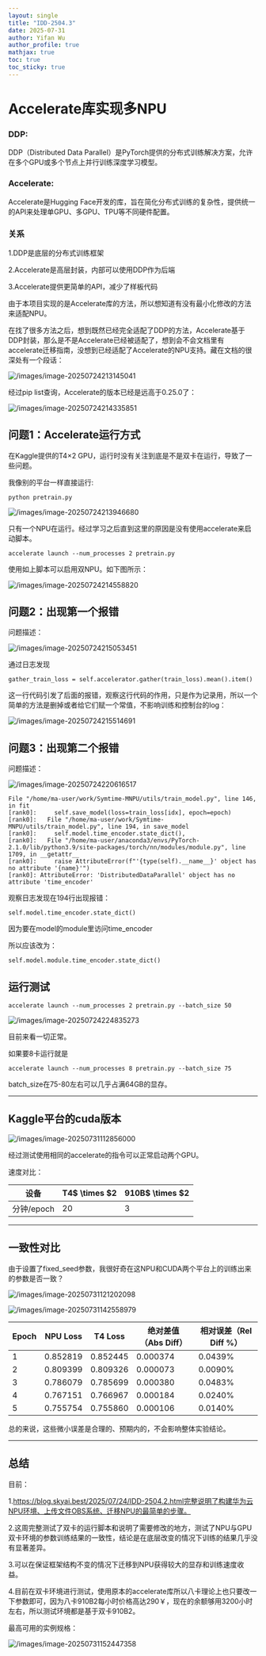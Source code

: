 ```yaml
---
layout: single
title: "IDD-2504.3"
date: 2025-07-31
author: Yifan Wu
author_profile: true
mathjax: true
toc: true
toc_sticky: true
---
```


# Accelerate库实现多NPU

### DDP:

DDP（Distributed Data Parallel）是PyTorch提供的分布式训练解决方案，允许在多个GPU或多个节点上并行训练深度学习模型。

### Accelerate:

Accelerate是Hugging Face开发的库，旨在简化分布式训练的复杂性，提供统一的API来处理单GPU、多GPU、TPU等不同硬件配置。

### 关系

1.DDP是底层的分布式训练框架

2.Accelerate是高层封装，内部可以使用DDP作为后端

3.Accelerate提供更简单的API，减少了样板代码

由于本项目实现的是Accelerate库的方法，所以想知道有没有最小化修改的方法来适配NPU。

在找了很多方法之后，想到既然已经完全适配了DDP的方法，Accelerate基于DDP封装，那么是不是Accelerate已经被适配了，想到会不会文档里有accelerate迁移指南，没想到已经适配了Accelerate的NPU支持。藏在文档的很深处有一个段话：

![/images/image-20250724213145041](/images/image-20250724213145041.png)

经过pip list查询，Accelerate的版本已经是远高于0.25.0了：

![/images/image-20250724214335851](/images/image-20250724214335851.png)

## 问题1：Accelerate运行方式

在Kaggle提供的T4$\times$2 GPU，运行时没有关注到底是不是双卡在运行，导致了一些问题。

我像别的平台一样直接运行:

```
python pretrain.py
```



![/images/image-20250724213946680](/images/image-20250724213946680.png)

只有一个NPU在运行。经过学习之后直到这里的原因是没有使用accelerate来启动脚本。

```
accelerate launch --num_processes 2 pretrain.py
```

使用如上脚本可以启用双NPU。如下图所示：

![/images/image-20250724214558820](/images/image-20250724214558820.png)

## 问题2：出现第一个报错

问题描述：

![/images/image-20250724215053451](/images/image-20250724215053451.png)

通过日志发现

```
gather_train_loss = self.accelerator.gather(train_loss).mean().item()
```

这一行代码引发了后面的报错，观察这行代码的作用，只是作为记录用，所以一个简单的方法是删掉或者给它们赋一个常值，不影响训练和控制台的log：

![/images/image-20250724215514691](/images/image-20250724215514691.png)

## 问题3：出现第二个报错

问题描述：

![/images/image-20250724220616517](/images/image-20250724220616517.png)

```
File "/home/ma-user/work/Symtime-MNPU/utils/train_model.py", line 146, in fit
[rank0]:     self.save_model(loss=train_loss[idx], epoch=epoch)
[rank0]:   File "/home/ma-user/work/Symtime-MNPU/utils/train_model.py", line 194, in save_model
[rank0]:     self.model.time_encoder.state_dict(),
[rank0]:   File "/home/ma-user/anaconda3/envs/PyTorch-2.1.0/lib/python3.9/site-packages/torch/nn/modules/module.py", line 1709, in __getattr__
[rank0]:     raise AttributeError(f"'{type(self).__name__}' object has no attribute '{name}'")
[rank0]: AttributeError: 'DistributedDataParallel' object has no attribute 'time_encoder'
```

观察日志发现在194行出现报错：

```
self.model.time_encoder.state_dict()
```

因为要在model的module里访问time_encoder

所以应该改为：

```
self.model.module.time_encoder.state_dict()
```

## 运行测试

```
accelerate launch --num_processes 2 pretrain.py --batch_size 50
```

![/images/image-20250724224835273](/images/image-20250724224835273.png)

目前来看一切正常。

如果要8卡运行就是

```
accelerate launch --num_processes 8 pretrain.py --batch_size 75
```

batch_size在75-80左右可以几乎占满64GB的显存。

---

## Kaggle平台的cuda版本

![/images/image-20250731112856000](/images/image-20250731112856000.png)

经过测试使用相同的accelerate的指令可以正常启动两个GPU。

速度对比：

| 设备       | T4$ \times $2 | 910B$ \times $2 |
| ---------- | ------------- | --------------- |
| 分钟/epoch | 20            | 3               |

---

## 一致性对比

由于设置了fixed_seed参数，我很好奇在这NPU和CUDA两个平台上的训练出来的参数是否一致？

![/images/image-20250731121202098](/images/image-20250731121202098.png)

![/images/image-20250731142558979](/images/image-20250731142558979.png)


| Epoch | NPU Loss | T4 Loss  | 绝对差值（Abs Diff） | 相对误差（Rel Diff %） |
| ----- | -------- | -------- | -------------------- | ---------------------- |
| 1     | 0.852819 | 0.852445 | 0.000374             | 0.0439%                |
| 2     | 0.809399 | 0.809326 | 0.000073             | 0.0090%                |
| 3     | 0.786079 | 0.785699 | 0.000380             | 0.0483%                |
| 4     | 0.767151 | 0.766967 | 0.000184             | 0.0240%                |
| 5     | 0.755754 | 0.755860 | 0.000106             | 0.0140%                |

总的来说，这些微小误差是合理的、预期内的，不会影响整体实验结论。

---

## 总结

目前：

1.https://blog.skyai.best/2025/07/24/IDD-2504.2.html完整说明了构建华为云NPU环境、上传文件OBS系统、迁移NPU的最简单的步骤。

2.这周完整测试了双卡的运行脚本和说明了需要修改的地方，测试了NPU与GPU双卡环境的参数训练结果的一致性，结论是在底层改变的情况下训练的结果几乎没有显著差异。

3.可以在保证框架结构不变的情况下迁移到NPU获得较大的显存和训练速度收益。

4.目前在双卡环境进行测试，使用原本的accelerate库所以八卡理论上也只要改一下参数即可，因为八卡910B2每小时价格高达290￥，现在的余额够用3200小时左右，所以测试环境都是基于双卡910B2。

最高可用的实例规格：

![/images/image-20250731152447358](/images/image-20250731152447358.png)